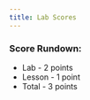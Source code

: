```yaml
---
title: Lab Scores
---
```


### Score Rundown:

- Lab - 2 points
- Lesson - 1 point
- Total - 3 points

<body>
    <div id="scores">
    </div>
</body>

<script>
    // put all scores and names in this array (order Z at top, A at bottom)
    let people = [
        ["name", "homeworkGrade", "comments"],
        ["Rebecca","2.9/3", "excellent, beautiful, hetvi loves you"],
        ["Pranav","2.7/3", "comprehensive code and has an output shown"],
        ["Jay","2.7/3", "comprehensive code and has an output shown"],
        ["Rithvik","2.7/3", "comprehensive code and has an output shown"],
        ["Aryan","2.7/3", "comprehensive code and has an output shown"],
        ["Tiaben","2.9/3", "it's good and there's extra credit"],
        ["Saumya","2.7/3", "comprehensive code with expected output shown"],
        ["Sophie","2.7/3", "comprehensive code with expected output shown"],
        ["Saathvika","2.9/3", "comprehensive code with expected output shown + completed ec"],
        ["Karthik","2.7/3", "comprehensive code with expected output shown"],
        ["Evan","2.7/3", "comprehensive code with expected output shown"],
        ["Sanjay","2.7/3", "comprehensive code with expected output shown"],
        ["Adi","2.7/3", "comprehensive code with expected output shown"],
        ["Akhil","2.7/3", "comprehensive code with expected output shown"],
        ["Tristan","2.7/3", "comprehensive code with expected output shown"],
        ["Allie","2.7/3", "comprehensive code but no output shown"],
        ["Shraddha","2.7/3", "comprehensive code with expected output shown"],
        ["Meena","2.7/3", "comprehensive code with expected output shown"],
        ["Madhumita","2.7/3", "comprehensive code with expected output shown"],
        ["Aadya","2.7/3", "comprehensive code with expected output shown"],
        ["Rohan","2.7/3", "comprehensive code with expected output shown"],
        ["Shreya","2.7/3", "comprehensive code with expected output shown"],
        ["Linda","2.7/3", "comprehensive code with code output"]
    ]

    // iterates through array and creates tr's and td's for each index
    function makeTableHTML(people) {
        var result = "<table>";
        result += "<thead><tr><th>    Name           </th><th>    Homework Score       </th><th>    Comments       </th></thead><tbody>";
        // Create header row. Better way to do this?
        //for (var i = 0; i < array.length; i++) {
        for (var i = people.length-1; i > 0; i--) {
            result += "<tr>";
            for (var j = 0; j < people[i].length; j++) {
                result += "<td>"+people[i][j]+"</td>";   
            }   
            result += "</tr>";
        }
        result += "</tbody></table>";
        document.getElementById("scores").innerHTML = result;
    }
    makeTableHTML(people);


    // function makeTable() {
    //     console.log("smth");
    // }

</script>
